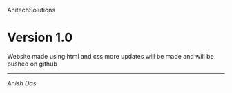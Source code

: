 AnitechSolutions

# Version 1.0
Website made using html and css
more updates will be made and will be pushed on github

------------
*Anish Das*
